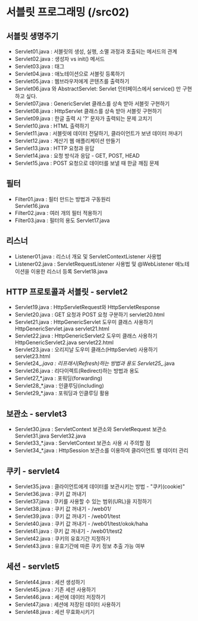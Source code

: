 # 서블릿 프로그래밍 (/src02)
## 서블릿 생명주기
- Servlet01.java : 서블릿의 생성, 실행, 소멸 과정과 호출되는 메서드의 관계
- Servlet02.java : 생성자 vs init() 메서드
- Servlet03.java : <load-on-startup> 태그
- Servlet04.java : 애노테이션으로 서블릿 등록하기
- Servlet05.java : 웹브라우저에게 콘텐츠를 출력하기
- Servlet06.java 와 AbstractServlet: Servlet 인터페이스에서 service() 만 구현하고 싶다.
- Servlet07.java : GenericServlet 클래스를 상속 받아 서블릿 구현하기 
- Servlet08.java : HttpServlet 클래스를 상속 받아 서블릿 구현하기 
- Servlet09.java : 한글 출력 시 '?' 문자가 출력되는 문제 고치기
- Servlet10.java : HTML 출력하기     
- Servlet11.java : 서블릿에 데이터 전달하기, 클라이언트가 보낸 데이터 꺼내기   
- Servlet12.java : 계산기 웹 애플리케이션 만들기
- Servlet13.java : HTTP 요청과 응답 
- Servlet14.java : 요청 방식과 응답 - GET, POST, HEAD
- Servlet15.java : POST 요청으로 데이터를 보낼 때 한글 깨짐 문제


## 필터
- Filter01.java : 필터 만드는 방법과 구동원리   
  Servlet16.java
- Filter02.java : 여러 개의 필터 적용하기
- Filter03.java : 필터의 용도
  Servlet17.java
  
  
## 리스너
- Listener01.java : 리스너 개요 및 ServletContextListener 사용법
- Listener02.java : ServletRequestListener 사용법 및 @WebListener 애노테이션을 이용한 리스너 등록
  Servlet18.java
   
## HTTP 프로토콜과 서블릿 - servlet2
- Servlet19.java : HttpServletRequest와 HttpServletResponse
- Servlet20.java : GET 요청과 POST 요청 구분하기
  servlet20.html
- Servlet21.java : HttpGenericServlet 도우미 클래스 사용하기
  HttpGenericServlet.java
  servlet21.html
- Servlet22.java : HttpGenericServlet2 도우미 클래스 사용하기
  HttpGenericServlet2.java
  servlet22.html
- Servlet23.java : 오리지날 도우미 클래스(HttpServlet) 사용하기    
  servlet23.html
- Servlet24_*.java : 리프래시(Refresh)하는 방법과 용도 
  Servlet25_*.java
- Servlet26.java : 리다이렉트(Redirect)하는 방법과 용도
- Servlet27_*.java : 포워딩(forwarding)
- Servlet28_*.java : 인클루딩(including)
- Servlet29_*.java : 포워딩과 인클루딩 활용

## 보관소 - servlet3
- Servlet30.java : ServletContext 보관소와 ServletRequest 보관소
  Servlet31.java
  Servlet32.java 
- Servlet33_*.java : ServletContext 보관소 사용 시 주의할 점
- Servlet34_*.java : HttpSession 보관소를 이용하여 클라이언트 별 데이터 관리

## 쿠키 - servlet4
- Servlet35.java : 클라이언트에게 데이터를 보관시키는 방법 - "쿠키(cookie)"
- Servlet36.java : 쿠키 값 꺼내기
- Servlet37.java : 쿠키를 사용할 수 있는 범위(URL)을 지정하기 
- Servlet38.java : 쿠키 값 꺼내기 - /web01/
- Servlet39.java : 쿠키 값 꺼내기 - /web01/test
- Servlet40.java : 쿠키 값 꺼내기 - /web01/test/okok/haha
- Servlet41.java : 쿠키 값 꺼내기 - /web01/test2
- Servlet42.java : 쿠키의 유효기간 지정하기
- Servlet43.java : 유효기간에 따른 쿠키 정보 추출 가능 여부

## 세션 - servlet5
- Servlet44.java : 세션 생성하기
- Servlet45.java : 기존 세션 사용하기
- Servlet46.java : 세션에 데이터 저장하기 
- Servlet47.java : 세션에 저장된 데이터 사용하기
- Servlet48.java : 세션 무효화시키기





   
   
   
   
   
   